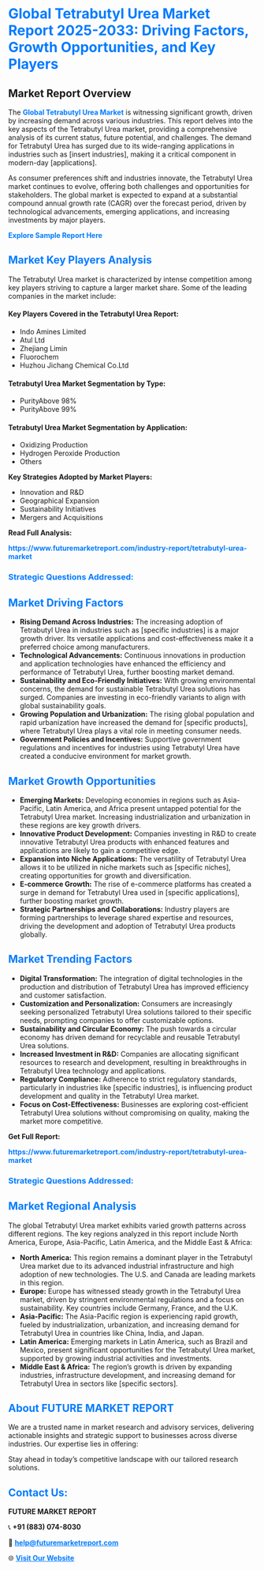 <h1 style="color: #007BFF;">Global Tetrabutyl Urea Market Report 2025-2033: Driving Factors, Growth Opportunities, and Key Players</h1>

<section id="overview">
<h2>Market Report Overview</h2>
<p>The <a href="https://www.futuremarketreport.com/industry-report/tetrabutyl-urea-market" style="color: #007BFF; text-decoration: none;"><strong>Global Tetrabutyl Urea Market</strong></a> is witnessing significant growth, driven by increasing demand across various industries. This report delves into the key aspects of the Tetrabutyl Urea market, providing a comprehensive analysis of its current status, future potential, and challenges. The demand for Tetrabutyl Urea has surged due to its wide-ranging applications in industries such as [insert industries], making it a critical component in modern-day [applications].</p>
<p>As consumer preferences shift and industries innovate, the Tetrabutyl Urea market continues to evolve, offering both challenges and opportunities for stakeholders. The global market is expected to expand at a substantial compound annual growth rate (CAGR) over the forecast period, driven by technological advancements, emerging applications, and increasing investments by major players.</p>
</section>

<section id="overview">
<p><a href="https://www.futuremarketreport.com/request-sample/reportId=29043" style="color: #007BFF; text-decoration: none;"><strong>Explore Sample Report Here</strong></a></p>
</section>

<section id="key-players">
<h2 style="color: #007BFF;">Market Key Players Analysis</h2>
<p>The Tetrabutyl Urea market is characterized by intense competition among key players striving to capture a larger market share. Some of the leading companies in the market include:</p>
<h4>Key Players Covered in the Tetrabutyl Urea Report:</h4>
<ul><li>Indo Amines Limited</li><li>Atul Ltd</li><li>Zhejiang Limin</li><li>Fluorochem</li><li>Huzhou Jichang Chemical Co.Ltd</li></ul>
<h4>Tetrabutyl Urea Market Segmentation by Type:</h4>
<ul><li>PurityAbove 98%</li><li>PurityAbove 99%</li></ul>

<h4>Tetrabutyl Urea Market Segmentation by Application:</h4>
<ul><li>Oxidizing Production</li><li>Hydrogen Peroxide Production</li><li>Others</li></ul>
<p><strong>Key Strategies Adopted by Market Players:</strong></p>
<ul>
<li>Innovation and R&D</li>
<li>Geographical Expansion</li>
<li>Sustainability Initiatives</li>
<li>Mergers and Acquisitions</li>
</ul>
</section>

<section>
<p><strong>Read Full Analysis: </strong></p><a href="https://www.futuremarketreport.com/industry-report/tetrabutyl-urea-market" style="color: #007BFF; text-decoration: none;"><strong>https://www.futuremarketreport.com/industry-report/tetrabutyl-urea-market</strong></a>
<h3 style="color: #007BFF;">Strategic Questions Addressed:</h3>
</section>

<section id="driving-factors">
<h2 style="color: #007BFF;">Market Driving Factors</h2>
<ul>
<li><strong>Rising Demand Across Industries:</strong> The increasing adoption of Tetrabutyl Urea in industries such as [specific industries] is a major growth driver. Its versatile applications and cost-effectiveness make it a preferred choice among manufacturers.</li>
<li><strong>Technological Advancements:</strong> Continuous innovations in production and application technologies have enhanced the efficiency and performance of Tetrabutyl Urea, further boosting market demand.</li>
<li><strong>Sustainability and Eco-Friendly Initiatives:</strong> With growing environmental concerns, the demand for sustainable Tetrabutyl Urea solutions has surged. Companies are investing in eco-friendly variants to align with global sustainability goals.</li>
<li><strong>Growing Population and Urbanization:</strong> The rising global population and rapid urbanization have increased the demand for [specific products], where Tetrabutyl Urea plays a vital role in meeting consumer needs.</li>
<li><strong>Government Policies and Incentives:</strong> Supportive government regulations and incentives for industries using Tetrabutyl Urea have created a conducive environment for market growth.</li>
</ul>
</section>

<section id="growth-opportunities">
<h2 style="color: #007BFF;">Market Growth Opportunities</h2>
<ul>
<li><strong>Emerging Markets:</strong> Developing economies in regions such as Asia-Pacific, Latin America, and Africa present untapped potential for the Tetrabutyl Urea market. Increasing industrialization and urbanization in these regions are key growth drivers.</li>
<li><strong>Innovative Product Development:</strong> Companies investing in R&D to create innovative Tetrabutyl Urea products with enhanced features and applications are likely to gain a competitive edge.</li>
<li><strong>Expansion into Niche Applications:</strong> The versatility of Tetrabutyl Urea allows it to be utilized in niche markets such as [specific niches], creating opportunities for growth and diversification.</li>
<li><strong>E-commerce Growth:</strong> The rise of e-commerce platforms has created a surge in demand for Tetrabutyl Urea used in [specific applications], further boosting market growth.</li>
<li><strong>Strategic Partnerships and Collaborations:</strong> Industry players are forming partnerships to leverage shared expertise and resources, driving the development and adoption of Tetrabutyl Urea products globally.</li>
</ul>
</section>

<section id="trending-factors">
<h2 style="color: #007BFF;">Market Trending Factors</h2>
<ul>
<li><strong>Digital Transformation:</strong> The integration of digital technologies in the production and distribution of Tetrabutyl Urea has improved efficiency and customer satisfaction.</li>
<li><strong>Customization and Personalization:</strong> Consumers are increasingly seeking personalized Tetrabutyl Urea solutions tailored to their specific needs, prompting companies to offer customizable options.</li>
<li><strong>Sustainability and Circular Economy:</strong> The push towards a circular economy has driven demand for recyclable and reusable Tetrabutyl Urea solutions.</li>
<li><strong>Increased Investment in R&D:</strong> Companies are allocating significant resources to research and development, resulting in breakthroughs in Tetrabutyl Urea technology and applications.</li>
<li><strong>Regulatory Compliance:</strong> Adherence to strict regulatory standards, particularly in industries like [specific industries], is influencing product development and quality in the Tetrabutyl Urea market.</li>
<li><strong>Focus on Cost-Effectiveness:</strong> Businesses are exploring cost-efficient Tetrabutyl Urea solutions without compromising on quality, making the market more competitive.</li>
</ul>
</section>

<section>
<p><strong>Get Full Report: </strong></p><a href="https://www.futuremarketreport.com/industry-report/tetrabutyl-urea-market" style="color: #007BFF; text-decoration: none;"><strong>https://www.futuremarketreport.com/industry-report/tetrabutyl-urea-market</strong></a>
<h3 style="color: #007BFF;">Strategic Questions Addressed:</h3>
</section>


<section id="regional-analysis">
<h2 style="color: #007BFF;">Market Regional Analysis</h2>
<p>The global Tetrabutyl Urea market exhibits varied growth patterns across different regions. The key regions analyzed in this report include North America, Europe, Asia-Pacific, Latin America, and the Middle East & Africa:</p>
<ul>
<li><strong>North America:</strong> This region remains a dominant player in the Tetrabutyl Urea market due to its advanced industrial infrastructure and high adoption of new technologies. The U.S. and Canada are leading markets in this region.</li>
<li><strong>Europe:</strong> Europe has witnessed steady growth in the Tetrabutyl Urea market, driven by stringent environmental regulations and a focus on sustainability. Key countries include Germany, France, and the U.K.</li>
<li><strong>Asia-Pacific:</strong> The Asia-Pacific region is experiencing rapid growth, fueled by industrialization, urbanization, and increasing demand for Tetrabutyl Urea in countries like China, India, and Japan.</li>
<li><strong>Latin America:</strong> Emerging markets in Latin America, such as Brazil and Mexico, present significant opportunities for the Tetrabutyl Urea market, supported by growing industrial activities and investments.</li>
<li><strong>Middle East & Africa:</strong> The region’s growth is driven by expanding industries, infrastructure development, and increasing demand for Tetrabutyl Urea in sectors like [specific sectors].</li>
</ul>
</section>

<footer>
<h2 style="color: #007BFF;">About FUTURE MARKET REPORT</h2>
<p>We are a trusted name in market research and advisory services, delivering actionable insights and strategic support to businesses across diverse industries. Our expertise lies in offering:</p>

<p>Stay ahead in today’s competitive landscape with our tailored research solutions.</p>

<h2 style="color: #007BFF;">Contact Us:</h2>
<p><strong>FUTURE MARKET REPORT</strong></p>
<p>📞 <strong>+91 (883) 074-8030</strong></p>
<p>📧 <strong><a href="mailto:help@futuremarketreport.com" style="color: #007BFF;">help@futuremarketreport.com</a></strong></p>
<p>🌐 <strong><a href="https://www.futuremarketreport.com/" style="color: #007BFF;">Visit Our Website</a></strong></p>
</footer>